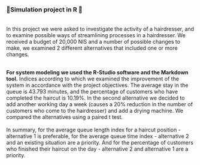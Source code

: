 ### 🥇Simulation project in R 🥇
<br>
In this project we were asked to investigate the activity of a hairdresser, and to examine possible ways of streamlining processes in a hairdresser. We received a budget of 20,000 NIS and a number of possible changes to make, we examined 2 different alternatives that included one or more changes.<br><br>

**For system modeling we used the R-Studio software and the Markdown tool.** Indices according to which we examined the improvement of the system in accordance with the project objectives. The average stay in the queue is 43.793 minutes, and the percentage of customers who have completed the haircut is 10.19%.
In the second alternative we decided to add another working day a week (causes a 20% reduction in the number of customers who come to the hairdresser) and add a drying machine.
We compared the alternatives using a paired t test.
<br><br>
In summary, for the average queue length index for a haircut position - alternative 1 is preferable, for the average queue time index - alternative 2 and an existing situation are a priority. And for the percentage of customers who finished their haircut on the day - alternative 2 and alternative 1 are a priority.
